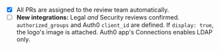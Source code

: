 - [x] All PRs are assigned to the review team automatically.
- [ ] **New integrations:** Legal _and_ Security reviews confirmed. `authorized_groups` and Auth0 `client_id` are defined. If `display: true`, the logo's image is attached. Auth0 app's Connections enables LDAP only.
